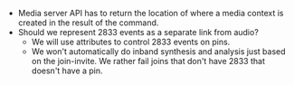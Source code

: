   * Media server API has to return the location of where a media context is created in the result of the command.
  * Should we represent 2833 events as a separate link from audio? 
    * We will use attributes to control 2833 events on pins.
    * We won't automatically do inband synthesis and analysis just based on the join-invite. We rather fail joins that don't have 2833 that doesn't have a pin.


